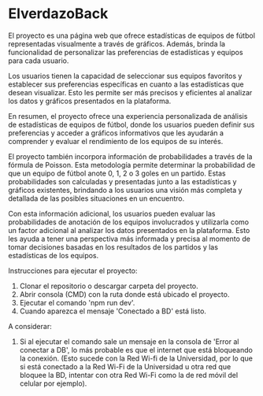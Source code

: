 # ElverdazoBack
El proyecto es una página web que ofrece estadísticas de equipos de fútbol representadas visualmente a través de gráficos. Además, brinda la funcionalidad de personalizar las preferencias de estadísticas y equipos para cada usuario.

Los usuarios tienen la capacidad de seleccionar sus equipos favoritos y establecer sus preferencias específicas en cuanto a las estadísticas que desean visualizar. Esto les permite ser más precisos y eficientes al analizar los datos y gráficos presentados en la plataforma.

En resumen, el proyecto ofrece una experiencia personalizada de análisis de estadísticas de equipos de fútbol, donde los usuarios pueden definir sus preferencias y acceder a gráficos informativos que les ayudarán a comprender y evaluar el rendimiento de los equipos de su interés.

El proyecto también incorpora información de probabilidades a través de la fórmula de Poisson. Esta metodología permite determinar la probabilidad de que un equipo de fútbol anote 0, 1, 2 o 3 goles en un partido. Estas probabilidades son calculadas y presentadas junto a las estadísticas y gráficos existentes, brindando a los usuarios una visión más completa y detallada de las posibles situaciones en un encuentro.

Con esta información adicional, los usuarios pueden evaluar las probabilidades de anotación de los equipos involucrados y utilizarla como un factor adicional al analizar los datos presentados en la plataforma. Esto les ayuda a tener una perspectiva más informada y precisa al momento de tomar decisiones basadas en los resultados de los partidos y las estadísticas de los equipos.

Instrucciones para ejecutar el proyecto:
1. Clonar el repositorio o descargar carpeta del proyecto.
2. Abrir consola (CMD) con la ruta donde está ubicado el proyecto.
3. Ejecutar el comando 'npm run dev'.
4. Cuando aparezca el mensaje 'Conectado a BD' está listo.

A considerar:
1. Si al ejecutar el comando sale un mensaje en la consola de 'Error al conectar a DB', lo más probable es que el internet que está bloqueando la conexión. (Esto sucede con la Red Wi-fi de la Universidad, por lo que si está conectado a la Red Wi-Fi de la Universidad u otra red que bloquee la BD, intentar con otra Red Wi-Fi como la de red móvil del celular por ejemplo).
